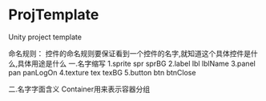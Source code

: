 # ProjTemplate
Unity project template





















命名规则：
控件的命名规则要保证看到一个控件的名字,就知道这个具体控件是什么,具体用途是什么
一.名字缩写
1.sprite	spr		sprBG
2.label		lbl		lblName
3.panel		pan		panLogOn
4.texture	tex		texBG
5.button	btn		btnClose

二.名字字面含义
Container用来表示容器分组


